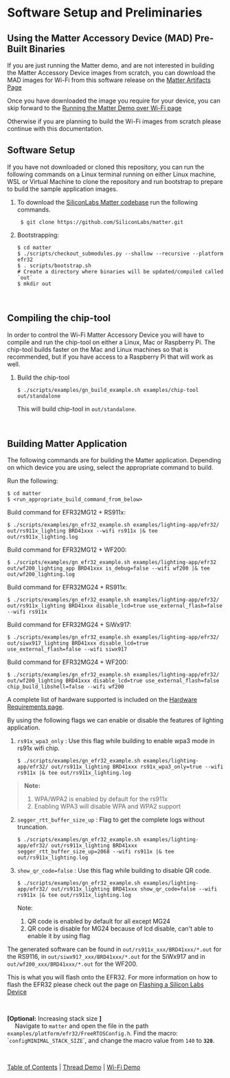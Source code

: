 # Software Setup and Preliminaries

## Using the Matter Accessory Device (MAD) Pre-Built Binaries

If you are just running the Matter demo, and are not interested in building the
Matter Accessory Device images from scratch, you can download the MAD images for
Wi-Fi from this software release on the
[Matter Artifacts Page](../general/ARTIFACTS.md)

Once you have downloaded the image you require for your device, you can skip
forward to the [Running the Matter Demo over Wi-Fi page](./RUN_DEMO.md)

Otherwise if you are planning to build the Wi-Fi images from scratch please
continue with this documentation.

## Software Setup

If you have not downloaded or cloned this repository, you can run the following
commands on a Linux terminal running on either Linux machine, WSL or Virtual
Machine to clone the repository and run bootstrap to prepare to build the sample
application images.

1. To download the
   [SiliconLabs Matter codebase](https://github.com/SiliconLabs/matter.git) run
   the following commands.

    ```shell
     $ git clone https://github.com/SiliconLabs/matter.git
    ```

2. Bootstrapping:

    ```shell
    $ cd matter
    $ ./scripts/checkout_submodules.py --shallow --recursive --platform efr32
    $ . scripts/bootstrap.sh
    # Create a directory where binaries will be updated/compiled called `out`
    $ mkdir out
    ```
<br>

## Compiling the chip-tool

In order to control the Wi-Fi Matter Accessory Device you will have to compile
and run the chip-tool on either a Linux, Mac or Raspberry Pi. The chip-tool builds
faster on the Mac and Linux machines so that is recommended, but if you have
access to a Raspberry Pi that will work as well.

1. Build the chip-tool

    ```shell
    $ ./scripts/examples/gn_build_example.sh examples/chip-tool out/standalone
    ```

    This will build chip-tool in `out/standalone`.
<br>


## Building Matter Application

The following commands are for building the Matter application. Depending on which device
you are using, select the appropriate command to build.

Run the following:

```shell
$ cd matter
$ <run_appropriate_build_command_from_below>
```

Build command for EFR32MG12 + RS911x:

```shell
$ ./scripts/examples/gn_efr32_example.sh examples/lighting-app/efr32/ out/rs911x_lighting BRD41xxx --wifi rs911x |& tee out/rs911x_lighting.log
```

Build command for EFR32MG12 + WF200:

```shell
$ ./scripts/examples/gn_efr32_example.sh examples/lighting-app/efr32 out/wf200_lighting_app BRD41xxx is_debug=false --wifi wf200 |& tee out/wf200_lighting.log
```


Build command for EFR32MG24 + RS911x:

```shell
$ ./scripts/examples/gn_efr32_example.sh examples/lighting-app/efr32/ out/rs911x_lighting BRD41xxx disable_lcd=true use_external_flash=false --wifi rs911x
```

Build command for EFR32MG24 + SiWx917:

`$ ./scripts/examples/gn_efr32_example.sh examples/lighting-app/efr32/ out/siwx917_lighting BRD41xxx disable_lcd=true use_external_flash=false --wifi siwx917`

Build command for EFR32MG24 + WF200:

```shell
$ ./scripts/examples/gn_efr32_example.sh examples/lighting-app/efr32/ out/wf200_lighting BRD41xxx disable_lcd=true use_external_flash=false chip_build_libshell=false --wifi wf200
```

A complete list of hardware supported is included on the [Hardware Requirements page](../general/HARDWARE_REQUIREMENTS.md).

By using the following flags we can enable or disable the features of lighting application.

1.  `rs91x_wpa3_only` : Use this flag while building to enable wpa3 mode in rs91x wifi chip.

    ```shell
    $ ./scripts/examples/gn_efr32_example.sh examples/lighting-app/efr32/ out/rs911x_lighting BRD41xxx rs91x_wpa3_only=true --wifi rs911x |& tee out/rs911x_lighting.log
    ```
> **Note:** 
> 1. WPA/WPA2 is enabled by default for the rs911x
> 2. Enabling WPA3 will disable WPA and WPA2 support

2.  `segger_rtt_buffer_size_up` : Flag to get the complete logs without truncation.

    ```shell
    $ ./scripts/examples/gn_efr32_example.sh examples/lighting-app/efr32/ out/rs911x_lighting BRD41xxx segger_rtt_buffer_size_up=2068 --wifi rs911x |& tee out/rs911x_lighting.log
    ```
3.  `show_qr_code=false` : Use this flag while building to disable QR code.

    ```shell
    $ ./scripts/examples/gn_efr32_example.sh examples/lighting-app/efr32/ out/rs911x_lighting BRD41xxx show_qr_code=false --wifi rs911x |& tee out/rs911x_lighting.log
    ```
    Note:
    1. QR code is enabled by default for all except MG24
    2. QR code is disable for MG24 because of lcd disable, can't able to enable it by using flag


The generated software can be found in
`out/rs911x_xxx/BRD41xxx/*.out` for the RS9116, in `out/siwx917_xxx/BRD41xxx/*.out`  for the
SiWx917 and in `out/wf200_xxx/BRD41xxx/*.out` for the WF200.

This is what you will flash onto the EFR32. For more information on how to flash
the EFR32 please check out the page on
[Flashing a Silicon Labs Device](../general/FLASH_SILABS_DEVICE.md)

<br>

**[Optional:** Increasing stack size **]** <br> &emsp; Navigate to
    `matter` and open the file in the path
    `examples/platform/efr32/FreeRTOSConfig.h`. Find the macro:
    \``configMINIMAL_STACK_SIZE`\`, and change the macro value from `140` to
    **`320`**.

<br>

[Table of Contents](../README.md) | [Thread Demo](../thread/DEMO_OVERVIEW.md) |
[Wi-Fi Demo](./DEMO_OVERVIEW.md)
